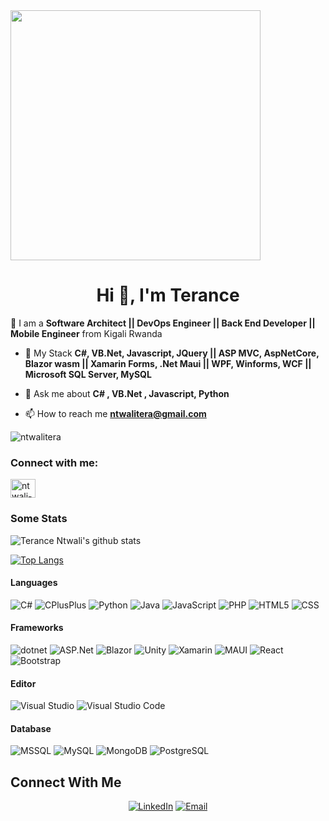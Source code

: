 <img height="400" width="auto" src="https://media.giphy.com/media/7ltN7lCgF2MQE/giphy.gif">
<h1 align="center">Hi 👋, I'm Terance</h1>

🔭 I am a **Software Architect || DevOps Engineer || Back End Developer || Mobile Engineer** from Kigali Rwanda

- 🌱 My Stack **C#, VB.Net, Javascript, JQuery || ASP MVC, AspNetCore, Blazor wasm || Xamarin Forms, .Net Maui || WPF, Winforms, WCF || Microsoft SQL Server, MySQL**

- 💬 Ask me about **C# , VB.Net , Javascript, Python**

- 📫 How to reach me **ntwalitera@gmail.com**


<p align="left"> <img src="https://komarev.com/ghpvc/?username=ntwalitera&label=Profile%20views&color=0e75b6&style=flat" alt="ntwalitera" /> </p>


<h3 align="left">Connect with me:</h3>
<p align="left">
<a href="https://www.linkedin.com/in/ntwali-terance-904963122/" target="blank"><img align="center" src="https://cdn.jsdelivr.net/npm/simple-icons@3.0.1/icons/linkedin.svg" alt="ntwali-terance-904963122/" height="30" width="40" /></a>
</p>

### Some Stats
![Terance Ntwali's github stats](https://github-readme-stats.vercel.app/api?username=ntwalitera&show_icons=true)


[![Top Langs](https://github-readme-stats.vercel.app/api/top-langs/?username=jamesmontemagno&langs_count=8&layout=compact)](https://github.com/ntwalitera/github-readme-stats)   


#### Languages
![C#](https://img.shields.io/badge/-CSharp-333333?style=flat&logo=csharp)
![CPlusPlus](https://img.shields.io/badge/-cplusplus-333333?style=flat&logo=cplusplus)
![Python](https://img.shields.io/badge/-Python-333333?style=flat&logo=python)
![Java](https://img.shields.io/badge/-Java-333333?style=flat&logo=oracle)
![JavaScript](https://img.shields.io/badge/-JavaScript-333333?style=flat&logo=javascript)
![PHP](https://img.shields.io/badge/-PHP-333333?style=flat&logo=php)
![HTML5](https://img.shields.io/badge/-HTML5-333333?style=flat&logo=HTML5)
![CSS](https://img.shields.io/badge/-CSS-333333?style=flat&logo=CSS3&logoColor=1572B6)


#### Frameworks
![dotnet](https://img.shields.io/badge/-dotnet-333333?style=flat&logo=dotnet)
![ASP.Net](https://img.shields.io/badge/-ASP.Net-333333?style=flat&logo=dotnet)
![Blazor](https://img.shields.io/badge/-Blazor-333333?style=flat&logo=Blazor)
![Unity](https://img.shields.io/badge/-Unity-333333?style=flat&logo=unity)
![Xamarin](https://img.shields.io/badge/-Xamarin-333333?style=flat&logo=Xamarin)
![MAUI](https://img.shields.io/badge/-MAUI-333333?style=flat&logo=dotnet)
![React](https://img.shields.io/badge/-React-333333?style=flat&logo=react)
![Bootstrap](https://img.shields.io/badge/-Bootstrap-333333?style=flat&logo=bootstrap&logoColor=563D7C)


#### Editor
![Visual Studio](https://img.shields.io/badge/-Visual%20Studio%20-333333?style=flat&logo=visual-studio&logoColor=purple)
![Visual Studio Code](https://img.shields.io/badge/-Visual%20Studio%20Code-333333?style=flat&logo=visual-studio-code&logoColor=007ACC)


#### Database
![MSSQL](https://img.shields.io/badge/Microsoft_SQL_Server-333333?style=flat&logo=microsoft-sql-server)
![MySQL](https://img.shields.io/badge/-MySQL-333333?style=flat&logo=mysql)
![MongoDB](https://img.shields.io/badge/-MongoDB-333333?style=flat&logo=mongodb)
![PostgreSQL](https://img.shields.io/badge/-PostgreSQL-333333?style=flat&logo=PostgreSQL)



## Connect With Me
<p align="center">
  <a href="https://www.linkedin.com/in/ntwali-terance-904963122/"><img alt="LinkedIn" src="https://img.shields.io/badge/LinkedIn-jihadkhawaja-dark?style=flat-square&logo=linkedin"></a>
  <a href="mailto:ntwalitera@gmail.com"><img alt="Email" src="https://img.shields.io/badge/Email-jihadkhawaja-dark?style=flat-square&logo=gmail"></a>
</p>
